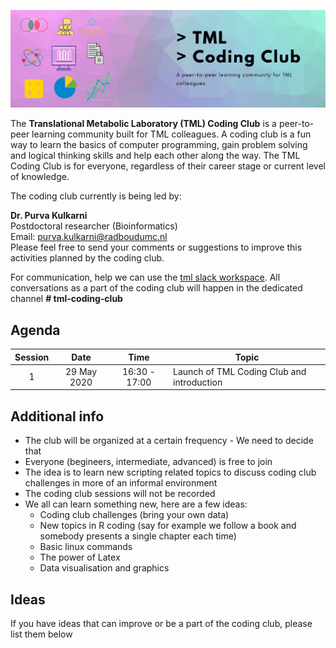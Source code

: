 ![](TML-Coding-Club_Banner.png)

The **Translational Metabolic Laboratory (TML) Coding Club** is a peer-to-peer learning community built for TML colleagues. A coding club is a fun way to learn the basics of computer programming, gain problem solving and logical thinking skills and help each other along the way. The TML Coding Club is for everyone, regardless of their career stage or current level of knowledge. 

The coding club currently is being led by:

**Dr. Purva Kulkarni**<br/>
Postdoctoral researcher (Bioinformatics)<br/>
Email: purva.kulkarni@radboudumc.nl<br/>
Please feel free to send your comments or suggestions to improve this activities planned by the coding club.

For communication, help we can use the [tml slack workspace](tml-department.slack.com). All conversations as a part of the coding club will happen in the dedicated channel **# tml-coding-club**

## Agenda ##

| Session |     Date    |      Time     | Topic                                      |
|:-------:|:-----------:|:-------------:|--------------------------------------------|
|    1    | 29 May 2020 | 16:30 - 17:00 | Launch of TML Coding Club and introduction |

## Additional info ##

- The club will be organized at a certain frequency - We need to decide that
- Everyone (begineers, intermediate, advanced) is free to join
- The idea is to learn new scripting related topics to discuss coding club challenges in more of an informal environment
- The coding club sessions will not be recorded
- We all can learn something new, here are a few ideas:
	- Coding club challenges (bring your own data)
	- New topics in R coding (say for example we follow a book and somebody presents a single chapter each time)
	- Basic linux commands
	- The power of Latex
	- Data visualisation and graphics
  
  
## Ideas ##
If you have ideas that can improve or be a part of the coding club, please list them below
